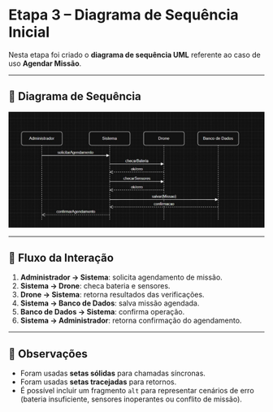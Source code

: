 # Etapa 3 – Diagrama de Sequência Inicial

Nesta etapa foi criado o **diagrama de sequência UML** referente ao caso de uso **Agendar Missão**.

---

## 📌 Diagrama de Sequência

![Diagrama de Sequência](./print_diagrama_sequencia.jpg)

---

## 📌 Fluxo da Interação

1. **Administrador → Sistema**: solicita agendamento de missão.  
2. **Sistema → Drone**: checa bateria e sensores.  
3. **Drone → Sistema**: retorna resultados das verificações.  
4. **Sistema → Banco de Dados**: salva missão agendada.  
5. **Banco de Dados → Sistema**: confirma operação.  
6. **Sistema → Administrador**: retorna confirmação do agendamento.

---

## 📌 Observações

- Foram usadas **setas sólidas** para chamadas síncronas.  
- Foram usadas **setas tracejadas** para retornos.  
- É possível incluir um fragmento `alt` para representar cenários de erro (bateria insuficiente, sensores inoperantes ou conflito de missão).
